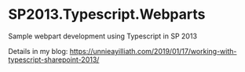 # SP2013.Typescript.Webparts
Sample webpart development using Typescript in SP 2013

Details in my blog: https://unnieayilliath.com/2019/01/17/working-with-typescript-sharepoint-2013/ 
